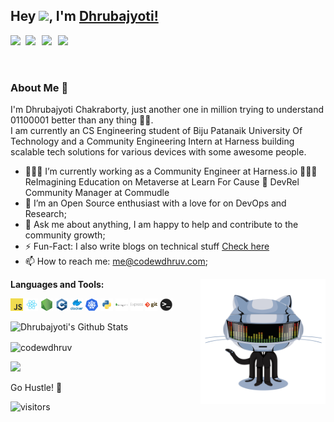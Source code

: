 ## Hey <img src="https://github.com/TheDudeThatCode/TheDudeThatCode/blob/master/Assets/Hi.gif" width="29px">, I'm [Dhrubajyoti!](https://codewdhruv.bio.link) 

<a href="https://www.linkedin.com/in/dhruvvjyoti/">
  <img align="left" width="24px" src="https://cdn.jsdelivr.net/npm/simple-icons@v3/icons/linkedin.svg"  />
</a>
<a href="https://twitter.com/dhruvvjyoti">
  <img align="left" width="26px" src="https://cdn.jsdelivr.net/npm/simple-icons@v3/icons/twitter.svg" />
</a>
<a href="mailto:me@codewdhruv.com">
  <img align="left" width="26px" src="https://cdn.jsdelivr.net/npm/simple-icons@v3/icons/gmail.svg" />
</a>
<a href="https://www.youtube.com/channel/UCYMvclP9NfiZiOzs0XGBdvw">
  <img align="left" width="26px" src="https://cdn.jsdelivr.net/npm/simple-icons@v3/icons/youtube.svg" />
</a>

<br />

<br />
<br />

### About Me 🚀
I'm Dhrubajyoti Chakraborty, just another one in million trying to understand 01100001 better than any thing 👨‍💻. </br>
I am currently an CS Engineering student of Biju Patanaik University Of Technology and a Community Engineering Intern at Harness building scalable tech solutions for various devices with some awesome people. </br>
- 👨🏽‍💻 I’m currently working as a Community Engineer at Harness.io 🙍🏽‍♂️ ReImagining Education on Metaverse at Learn For Cause 👨‍ DevRel Community Manager at Commudle
- 🌱 I’m an Open Source enthusiast with a love for on DevOps and Research; 
- 💬 Ask me about anything, I am happy to help and contribute to the community growth;
- ⚡️ Fun-Fact: I also write blogs on technical stuff [Check here](https://codewdhruv.bio.link/)
- 📫 How to reach me: me@codewdhruv.com;

<img align='right' src='https://github.com/codewdhruv/codewdhruv/blob/main/Readme_images/daftpunktocat-thomas.gif' width='200"'>
<p align="left">
   
**Languages and Tools:**  

<code><img height="20" src="https://raw.githubusercontent.com/github/explore/80688e429a7d4ef2fca1e82350fe8e3517d3494d/topics/javascript/javascript.png"></code>
<code><img height="20" src="https://raw.githubusercontent.com/github/explore/80688e429a7d4ef2fca1e82350fe8e3517d3494d/topics/react/react.png"></code>
<code><img height="20" src="https://raw.githubusercontent.com/github/explore/80688e429a7d4ef2fca1e82350fe8e3517d3494d/topics/nodejs/nodejs.png"></code>
<code><img height="20" src="https://raw.githubusercontent.com/github/explore/80688e429a7d4ef2fca1e82350fe8e3517d3494d/topics/cpp/cpp.png"></code>
<code><img height="20" src="https://raw.githubusercontent.com/github/explore/80688e429a7d4ef2fca1e82350fe8e3517d3494d/topics/docker/docker.png"></code>
<code><img height="20" src="https://raw.githubusercontent.com/github/explore/80688e429a7d4ef2fca1e82350fe8e3517d3494d/topics/kubernetes/kubernetes.png"></code>
<code><img height="20" src="https://raw.githubusercontent.com/github/explore/80688e429a7d4ef2fca1e82350fe8e3517d3494d/topics/python/python.png"></code>
<code><img height="20" src="https://raw.githubusercontent.com/github/explore/80688e429a7d4ef2fca1e82350fe8e3517d3494d/topics/mongodb/mongodb.png"></code>
<code><img height="20" src="https://raw.githubusercontent.com/github/explore/80688e429a7d4ef2fca1e82350fe8e3517d3494d/topics/express/express.png"></code>
<code><img height="20" src="https://raw.githubusercontent.com/github/explore/80688e429a7d4ef2fca1e82350fe8e3517d3494d/topics/git/git.png"></code>
<code><img height="20" src="https://raw.githubusercontent.com/github/explore/80688e429a7d4ef2fca1e82350fe8e3517d3494d/topics/terminal/terminal.png"></code>



![Dhrubajyoti's Github Stats](https://github-readme-stats.vercel.app/api?username=codewdhruv&show_icons=true&hide_border=true)


<p><img align="center" src="https://github-readme-streak-stats.herokuapp.com/?user=codewdhruv&" alt="codewdhruv" /></p>

<img src="https://user-images.githubusercontent.com/5679180/79618120-0daffb80-80be-11ea-819e-d2b0fa904d07.gif" width="27px"> </p>  
  
  Go Hustle! 🚀

![visitors](https://visitor-badge.laobi.icu/badge?page_id=dhrubajyoti89.dhrubajyoti89)
